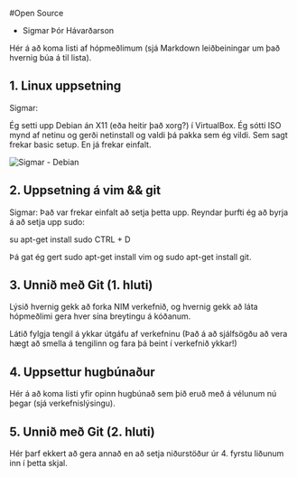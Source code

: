 #Open Source
+ Sigmar Þór Hávarðarson 

Hér á að koma listi af hópmeðlimum (sjá Markdown leiðbeiningar um það hvernig búa á til lista).

## 1. Linux uppsetning

Sigmar:

Ég setti upp Debian án X11 (eða heitir það xorg?) í VirtualBox. Ég sótti ISO mynd af netinu og gerði netinstall og valdi þá pakka sem ég vildi. Sem sagt frekar basic setup. En já frekar einfalt.

![Sigmar - Debian](http://i.imgur.com/qG5nhn2.png)

## 2. Uppsetning á vim && git

Sigmar:
Það var frekar einfalt að setja þetta upp. Reyndar þurfti ég að byrja á að setja upp sudo:

su
apt-get install sudo
CTRL + D

Þá gat ég gert sudo apt-get install vim og sudo apt-get install git.

## 3. Unnið með Git (1. hluti)

Lýsið hvernig gekk að forka NIM verkefnið, og hvernig gekk að láta hópmeðlimi gera hver sína breytingu á kóðanum.

Látið fylgja tengil á ykkar útgáfu af verkefninu (Það á að sjálfsögðu að vera hægt að smella á tengilinn og fara þá beint í verkefnið ykkar!)

## 4. Uppsettur hugbúnaður

Hér á að koma listi yfir opinn hugbúnað sem þið eruð með á vélunum nú þegar (sjá verkefnislýsingu).

## 5. Unnið með Git (2. hluti)

Hér þarf ekkert að gera annað en að setja niðurstöður úr 4. fyrstu liðunum inn í þetta skjal.
